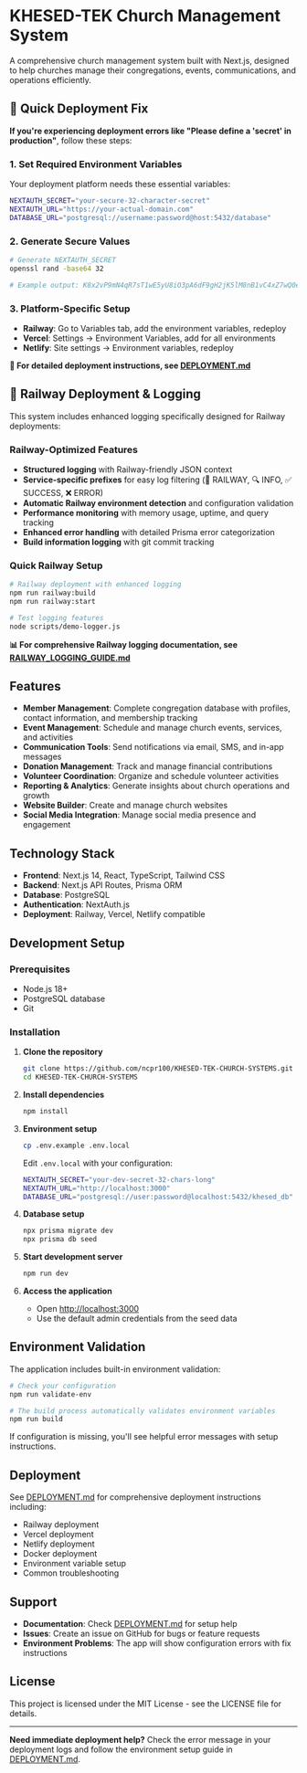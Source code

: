 # KHESED-TEK Church Management System

A comprehensive church management system built with Next.js, designed to help churches manage their congregations, events, communications, and operations efficiently.

## 🚀 Quick Deployment Fix

**If you're experiencing deployment errors like "Please define a 'secret' in production"**, follow these steps:

### 1. Set Required Environment Variables

Your deployment platform needs these essential variables:

```bash
NEXTAUTH_SECRET="your-secure-32-character-secret"
NEXTAUTH_URL="https://your-actual-domain.com"
DATABASE_URL="postgresql://username:password@host:5432/database"
```

### 2. Generate Secure Values

```bash
# Generate NEXTAUTH_SECRET
openssl rand -base64 32

# Example output: K8x2vP9mN4qR7sT1wE5yU8iO3pA6dF9gH2jK5lM8nB1vC4xZ7wQ0eR3tY6uI9oP2
```

### 3. Platform-Specific Setup

- **Railway**: Go to Variables tab, add the environment variables, redeploy
- **Vercel**: Settings → Environment Variables, add for all environments
- **Netlify**: Site settings → Environment variables, redeploy

**📖 For detailed deployment instructions, see [DEPLOYMENT.md](./DEPLOYMENT.md)**

## 🚂 Railway Deployment & Logging

This system includes enhanced logging specifically designed for Railway deployments:

### Railway-Optimized Features
- **Structured logging** with Railway-friendly JSON context
- **Service-specific prefixes** for easy log filtering (🚂 RAILWAY, 🔍 INFO, ✅ SUCCESS, ❌ ERROR)
- **Automatic Railway environment detection** and configuration validation
- **Performance monitoring** with memory usage, uptime, and query tracking
- **Enhanced error handling** with detailed Prisma error categorization
- **Build information logging** with git commit tracking

### Quick Railway Setup
```bash
# Railway deployment with enhanced logging
npm run railway:build
npm run railway:start

# Test logging features
node scripts/demo-logger.js
```

**📊 For comprehensive Railway logging documentation, see [RAILWAY_LOGGING_GUIDE.md](./RAILWAY_LOGGING_GUIDE.md)**

## Features

- **Member Management**: Complete congregation database with profiles, contact information, and membership tracking
- **Event Management**: Schedule and manage church events, services, and activities
- **Communication Tools**: Send notifications via email, SMS, and in-app messages
- **Donation Management**: Track and manage financial contributions
- **Volunteer Coordination**: Organize and schedule volunteer activities
- **Reporting & Analytics**: Generate insights about church operations and growth
- **Website Builder**: Create and manage church websites
- **Social Media Integration**: Manage social media presence and engagement

## Technology Stack

- **Frontend**: Next.js 14, React, TypeScript, Tailwind CSS
- **Backend**: Next.js API Routes, Prisma ORM
- **Database**: PostgreSQL
- **Authentication**: NextAuth.js
- **Deployment**: Railway, Vercel, Netlify compatible

## Development Setup

### Prerequisites

- Node.js 18+ 
- PostgreSQL database
- Git

### Installation

1. **Clone the repository**
   ```bash
   git clone https://github.com/ncpr100/KHESED-TEK-CHURCH-SYSTEMS.git
   cd KHESED-TEK-CHURCH-SYSTEMS
   ```

2. **Install dependencies**
   ```bash
   npm install
   ```

3. **Environment setup**
   ```bash
   cp .env.example .env.local
   ```
   
   Edit `.env.local` with your configuration:
   ```bash
   NEXTAUTH_SECRET="your-dev-secret-32-chars-long"
   NEXTAUTH_URL="http://localhost:3000"
   DATABASE_URL="postgresql://user:password@localhost:5432/khesed_db"
   ```

4. **Database setup**
   ```bash
   npx prisma migrate dev
   npx prisma db seed
   ```

5. **Start development server**
   ```bash
   npm run dev
   ```

6. **Access the application**
   - Open [http://localhost:3000](http://localhost:3000)
   - Use the default admin credentials from the seed data

## Environment Validation

The application includes built-in environment validation:

```bash
# Check your configuration
npm run validate-env

# The build process automatically validates environment variables
npm run build
```

If configuration is missing, you'll see helpful error messages with setup instructions.

## Deployment

See [DEPLOYMENT.md](./DEPLOYMENT.md) for comprehensive deployment instructions including:

- Railway deployment
- Vercel deployment  
- Netlify deployment
- Docker deployment
- Environment variable setup
- Common troubleshooting

## Support

- **Documentation**: Check [DEPLOYMENT.md](./DEPLOYMENT.md) for setup help
- **Issues**: Create an issue on GitHub for bugs or feature requests
- **Environment Problems**: The app will show configuration errors with fix instructions

## License

This project is licensed under the MIT License - see the LICENSE file for details.

---

**Need immediate deployment help?** Check the error message in your deployment logs and follow the environment setup guide in [DEPLOYMENT.md](./DEPLOYMENT.md).
